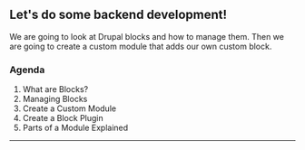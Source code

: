 ## Let's do some backend development!

We are going to look at Drupal blocks and how to manage them. Then we are going to create a custom module that adds our own custom block.

### Agenda

1. What are Blocks?
2. Managing Blocks
3. Create a Custom Module
4. Create a Block Plugin
5. Parts of a Module Explained

---
